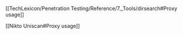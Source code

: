 
[[TechLexicon/Penetration Testing/Reference/7._Tools/dirsearch#Proxy usage]]

[[Nikto Uniscan#Proxy usage]]










